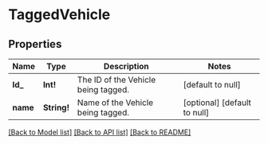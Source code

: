 # TaggedVehicle

## Properties
Name | Type | Description | Notes
------------ | ------------- | ------------- | -------------
**Id_** | **Int!** | The ID of the Vehicle being tagged. | [default to null]
**name** | **String!** | Name of the Vehicle being tagged. | [optional] [default to null]

[[Back to Model list]](../README.md#documentation-for-models) [[Back to API list]](../README.md#documentation-for-api-endpoints) [[Back to README]](../README.md)


